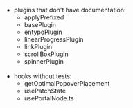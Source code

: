 * plugins that don't have documentation:
  * applyPrefixed
  * basePlugin
  * entypoPlugin
  * linearProgressPlugin
  * linkPlugin
  * scrollBoxPlugin
  * spinnerPlugin
<br><br>
* hooks without tests:
  * getOptimalPopoverPlacement
  * usePatchState
  * usePortalNode.ts
